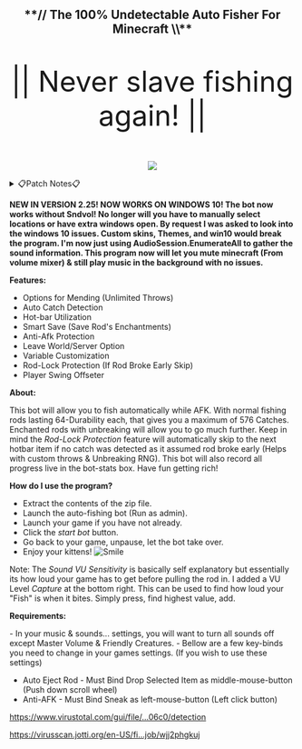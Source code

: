<h2 align="center">
  **// The 100% Undetectable Auto Fisher For Minecraft \\**
</h2>
<p align="center" style="font-size:50px;">
 || Never slave fishing again! ||
</p>

<p align="center">
  <img src="https://user-images.githubusercontent.com/33048298/230529504-103d16bb-13e0-4547-b67a-b39299717336.png" />
</p>

<details><summary>📋Patch Notes📋</summary>
  
```javascript
Changes since version V. 1.0.0.0
 - First beta

Changes since version V. 1.1.2.0                                                                                                                                         
 - Fixed crash with GUI
 - Fixed crash with negative integer
 - Added custom Throws

Changes since version V. 1.1.5.0                                                                                                   
 - Added hotbar scrolling
 - Added leave when finished
 - Fixed bugs

Changes since version V. 1.1.6.0                                                                                                   
 - Added bot stats
 - Tweaked VU accuracy
 - Fixed crash with hotbar scrolling

Changes since version V. 1.1.8.0                                                                                                   
 - Added unlimited throws
 - Added auto Eject
 - Tweaked smart-save code

Changes since version V. 1.2.0.0                                                                                                   
 - Tweaked custom wait values
 - Added close bot
 - Added & fixed tooltip typo's :)

Changes since version V. 2.1.2.0                                                                                                   
 - Cleaned UI
 - Fixed minor bugs
 - Added Rod-Lock Protection

Changes since version V. 2.1.4.0                                                                                                   
 - Fixed Crash Bug
 - Fixed A Loop Bug
 - First Public Release

Changes since version V. 2.1.8.0
 - Added muted sound capabilities
 - Fixed no Sndvol.exe bug
 - Cleaned code & scripts

Changes since version V. 2.2.5.0
 - Completely re-coded in C#
 - Fixed sound capturing
 - Added VU sensitivity
 - Added VU capture
 - Fixed Script bugs

Changes since version V. 2.4.0.0
 - Added swing offset feature
 - Bug fixes and code cleanup
 - Finilized release
```
</details>

<b>NEW IN VERSION 2.25! NOW WORKS ON WINDOWS 10! The bot now works without Sndvol! No longer will you have to manually select locations or have extra windows open. By request I was asked to look into the windows 10 issues. Custom skins, Themes, and win10 would break the program. I'm now just using  AudioSession.EnumerateAll  to gather the sound information. This program now will let you mute minecraft (From volume mixer) & still play music in the background with no issues.</b>

<b>Features:</b>
-   Options for Mending (Unlimited Throws)
-   Auto Catch Detection
-   Hot-bar Utilization
-   Smart Save (Save Rod's Enchantments)
-   Anti-Afk Protection
-   Leave World/Server Option
-   Variable Customization
-   Rod-Lock Protection (If Rod Broke Early Skip)
-   Player Swing Offseter

<b>About:</b> 
<p>This bot will allow you to fish automatically while AFK. With normal fishing rods lasting 64-Durability each, that gives you a maximum of 576 Catches. Enchanted rods with unbreaking will allow you to go much further. Keep in mind the <i>Rod-Lock Protection</i> feature will automatically skip to the next hotbar item if no catch was detected as it assumed rod broke early (Helps with custom throws & Unbreaking RNG). This bot will also record all progress live in the bot-stats box. Have fun getting rich!</p>

<b>How do I use the program?</b>
- Extract the contents of the zip file.  
- Launch the auto-fishing bot (Run as admin).  
- Launch your game if you have not already.  
- Click the _start bot_ button.  
- Go back to your game, unpause, let the bot take over.  
- Enjoy your kittens! ![](https://www.mpgh.net/forum/images/emotions/emo5.png "Smile")

<p>Note: The <i>Sound VU Sensitivity</i> is basically self explanatory but essentially its how loud your game has to get before pulling the rod in. I added a VU Level <i>Capture</i> at the bottom right. This can be used to find how loud your "Fish" is when it bites. Simply press, find highest value, add.</p>

<b>Requirements:</b>
<p>
- In your music & sounds... settings, you will want to turn all sounds off except Master Volume & Friendly Creatures.  
- Bellow are a few key-binds you need to change in your games settings. (If you wish to use these settings)

-   Auto Eject Rod - Must Bind  Drop Selected Item  as  middle-mouse-button  (Push down scroll wheel)
-   Anti-AFK - Must Bind  Sneak  as  left-mouse-button  (Left click button)
</p>
<a href="https://www.virustotal.com/gui/file/eaa4ce4c49fae8cb6d7b8ac505f5af96b81907e775c682fc5a57f6b8cbf706c0/detection">https://www.virustotal.com/gui/file/...06c0/detection</a>
<p></p>
<a href="https://virusscan.jotti.org/en-US/filescanjob/wjj2phgkuj">https://virusscan.jotti.org/en-US/fi...job/wjj2phgkuj</a>
